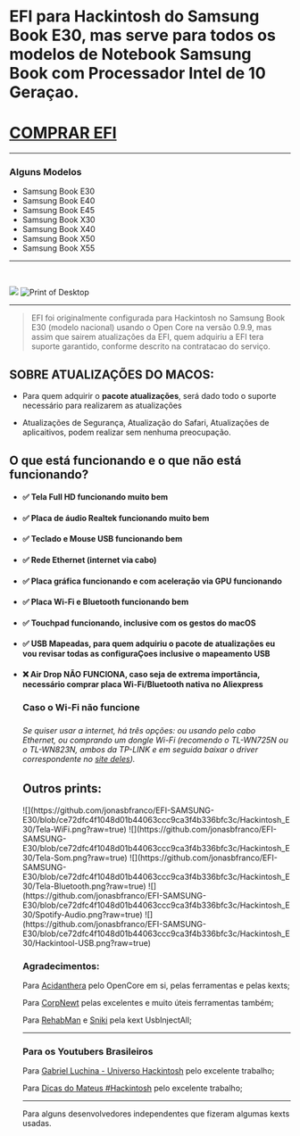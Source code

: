 # EFI para Hackintosh do Samsung Book E30, mas serve para todos os modelos de Notebook Samsung Book com Processador Intel de 10 Geraçao.

<h1><a href="https://pay.hotmart.com/A91621562R?checkoutMode=10">COMPRAR EFI</a></h1>

<hr>

<h3>Alguns Modelos</h3>

- Samsung Book E30
- Samsung Book E40
- Samsung Book E45
- Samsung Book X30
- Samsung Book X40
- Samsung Book X50
- Samsung Book X55
<hr>

<center>
   <img src="https://github.com/jonasbfranco/EFI-SAMSUNG-E30/blob/ce72dfc4f1048d01b44063ccc9ca3f4b336bfc3c/Hackintosh_E30/Sobre-este-Mac.png?raw=true" alt="">
  <img src="https://raw.githubusercontent.com/jonasbfranco/EFI-SAMSUNG-E30/ce72dfc4f1048d01b44063ccc9ca3f4b336bfc3c/Hackintosh_E30/Tela-Sobre-este-Mac.png?raw=true" alt="">
</center>


![](https://github.com/jonasbfranco/EFI-SAMSUNG-E30/blob/ce72dfc4f1048d01b44063ccc9ca3f4b336bfc3c/Hackintosh_E30/Sobre-este-Mac.png?raw=true)
![Print of Desktop](https://raw.githubusercontent.com/jonasbfranco/EFI-SAMSUNG-E30/ce72dfc4f1048d01b44063ccc9ca3f4b336bfc3c/Hackintosh_E30/Tela-Sobre-este-Mac.png)



<hr>

> EFI foi originalmente configurada para Hackintosh no Samsung Book E30 (modelo nacional) usando o Open Core na versão 0.9.9, mas assim que sairem atualizações da EFI, quem adquiriu a EFI tera suporte garantido, conforme descrito na contratacao do serviço.


<h2>SOBRE ATUALIZAÇÕES DO MACOS:</h2>
<ul>
  <li><p>Para quem adquirir o <b>pacote atualizações</b>, será dado todo o suporte necessário para realizarem as atualizações</p></li>
  <li><p>Atualizações de Segurança, Atualização do Safari, Atualizações de aplicaitivos, podem realizar sem nenhuma preocupação.</p></li>
</ul>

  
<h2>O que está funcionando e o que não está funcionando?</h2>
<ul>
  <li><h4>✅   Tela Full HD funcionando muito bem</h4></li>
  <li><h4>✅   Placa de áudio Realtek funcionando muito bem</h4></li>
  <li><h4>✅   Teclado e Mouse USB funcionando bem</h4></li>
  <li><h4>✅   Rede Ethernet (internet via cabo)</h4></li>
  <li><h4>✅   Placa gráfica funcionando e com aceleração via GPU funcionando</h4></li>
  <li><h4>✅   Placa Wi-Fi e Bluetooth funcionando bem</h4></li>
  <li><h4>✅   Touchpad funcionando, inclusive com os gestos do macOS</h4></li>
  <li><h4>✅   USB Mapeadas, para quem adquiriu o pacote de atualizações eu vou revisar todas as configuraÇoes inclusive o mapeamento USB</h4></li>
  <li><h4>❌   Air Drop NÃO FUNCIONA, caso seja de <b>extrema importância</b>, necessário comprar placa Wi-Fi/Bluetooth nativa no Aliexpress</h4></li>
  
 
  <h3>Caso o Wi-Fi não funcione<h3>
  <h6>Se quiser usar a internet, há três opções: ou usando pelo cabo Ethernet, ou comprando um dongle Wi-Fi (recomendo o TL-WN725N ou o TL-WN823N, ambos da TP-LINK e em seguida baixar o driver correspondente no <a href="https://www.tp-link.com/br/support/download/">site deles</a>).</h6>

<h2>Outros prints:</h2>
![](https://github.com/jonasbfranco/EFI-SAMSUNG-E30/blob/ce72dfc4f1048d01b44063ccc9ca3f4b336bfc3c/Hackintosh_E30/Tela-WiFi.png?raw=true)
![](https://github.com/jonasbfranco/EFI-SAMSUNG-E30/blob/ce72dfc4f1048d01b44063ccc9ca3f4b336bfc3c/Hackintosh_E30/Tela-Som.png?raw=true)
![](https://github.com/jonasbfranco/EFI-SAMSUNG-E30/blob/ce72dfc4f1048d01b44063ccc9ca3f4b336bfc3c/Hackintosh_E30/Tela-Bluetooth.png?raw=true)
![](https://github.com/jonasbfranco/EFI-SAMSUNG-E30/blob/ce72dfc4f1048d01b44063ccc9ca3f4b336bfc3c/Hackintosh_E30/Spotify-Audio.png?raw=true)
![](https://github.com/jonasbfranco/EFI-SAMSUNG-E30/blob/ce72dfc4f1048d01b44063ccc9ca3f4b336bfc3c/Hackintosh_E30/Hackintool-USB.png?raw=true)


<h3>Agradecimentos:</h3>
<p>Para <a href="https://github.com/acidanthera">Acidanthera</a> pelo OpenCore em si, pelas ferramentas e pelas kexts;</p>
<p>Para <a href="https://github.com/corpnewt">CorpNewt</a> pelas excelentes e muito úteis ferramentas também;</p>
<p>Para <a href="https://github.com/RehabMan">RehabMan</a> e <a href="https://github.com/Sniki">Sniki</a> pela kext UsbInjectAll;</p>


<hr>

<h3>Para os Youtubers Brasileiros</h3>
<p>Para <a href="https://www.youtube.com/@UniversoHackintosh">Gabriel Luchina - Universo Hackintosh</a> pelo excelente trabalho;</p>
<p>Para <a href="https://www.youtube.com/@DicasdoMateus">Dicas do Mateus #Hackintosh</a> pelo excelente trabalho;</p>

<hr>

<p>Para alguns desenvolvedores independentes que fizeram algumas kexts usadas.</p>
